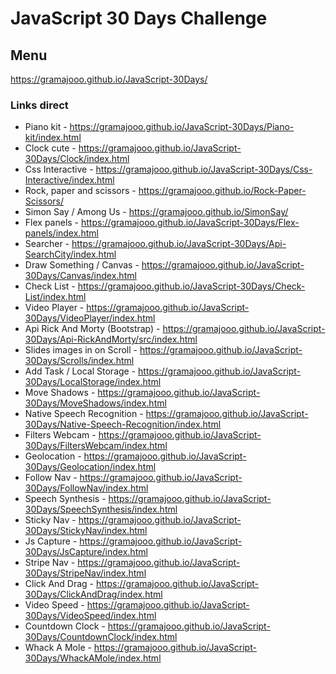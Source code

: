 # JavaScript 30 Days Challenge
## Menu
https://gramajooo.github.io/JavaScript-30Days/

### Links direct

* Piano kit - https://gramajooo.github.io/JavaScript-30Days/Piano-kit/index.html
* Clock cute - https://gramajooo.github.io/JavaScript-30Days/Clock/index.html
* Css Interactive - https://gramajooo.github.io/JavaScript-30Days/Css-Interactive/index.html
* Rock, paper and scissors - https://gramajooo.github.io/Rock-Paper-Scissors/
* Simon Say / Among Us - https://gramajooo.github.io/SimonSay/
* Flex panels - https://gramajooo.github.io/JavaScript-30Days/Flex-panels/index.html
* Searcher - https://gramajooo.github.io/JavaScript-30Days/Api-SearchCity/index.html
* Draw Something / Canvas - https://gramajooo.github.io/JavaScript-30Days/Canvas/index.html
* Check List - https://gramajooo.github.io/JavaScript-30Days/Check-List/index.html
* Video Player - https://gramajooo.github.io/JavaScript-30Days/VideoPlayer/index.html
* Api Rick And Morty (Bootstrap) - https://gramajooo.github.io/JavaScript-30Days/Api-RickAndMorty/src/index.html
* Slides images in on Scroll - https://gramajooo.github.io/JavaScript-30Days/Scrolls/index.html
* Add Task / Local Storage - https://gramajooo.github.io/JavaScript-30Days/LocalStorage/index.html
* Move Shadows - https://gramajooo.github.io/JavaScript-30Days/MoveShadows/index.html
* Native Speech Recognition - https://gramajooo.github.io/JavaScript-30Days/Native-Speech-Recognition/index.html
* Filters Webcam - https://gramajooo.github.io/JavaScript-30Days/FiltersWebcam/index.html
* Geolocation - https://gramajooo.github.io/JavaScript-30Days/Geolocation/index.html
* Follow Nav - https://gramajooo.github.io/JavaScript-30Days/FollowNav/index.html
* Speech Synthesis - https://gramajooo.github.io/JavaScript-30Days/SpeechSynthesis/index.html
* Sticky Nav - https://gramajooo.github.io/JavaScript-30Days/StickyNav/index.html
* Js Capture - https://gramajooo.github.io/JavaScript-30Days/JsCapture/index.html
* Stripe Nav - https://gramajooo.github.io/JavaScript-30Days/StripeNav/index.html
* Click And Drag - https://gramajooo.github.io/JavaScript-30Days/ClickAndDrag/index.html
* Video Speed - https://gramajooo.github.io/JavaScript-30Days/VideoSpeed/index.html
* Countdown Clock - https://gramajooo.github.io/JavaScript-30Days/CountdownClock/index.html
* Whack A Mole - https://gramajooo.github.io/JavaScript-30Days/WhackAMole/index.html